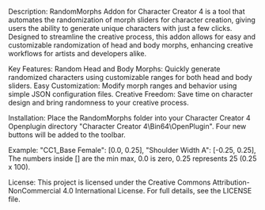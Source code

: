 Description:
RandomMorphs Addon for Character Creator 4 is a tool that automates the randomization of morph sliders for character creation, giving users the ability to generate unique characters with just a few clicks. Designed to streamline the creative process, this addon allows for easy and customizable randomization of head and body morphs, enhancing creative workflows for artists and developers alike.

Key Features:
Random Head and Body Morphs: Quickly generate randomized characters using customizable ranges for both head and body sliders.
Easy Customization: Modify morph ranges and behavior using simple JSON configuration files.
Creative Freedom: Save time on character design and bring randomness to your creative process.

Installation:
Place the RandomMorphs folder into your Character Creator 4 Openplugin directory "Character Creator 4\Bin64\OpenPlugin\".
Four new buttons will be added to the toolbar.

Example:
"CC1_Base Female": [0.0, 0.25],
"Shoulder Width A": [-0.25, 0.25],
The numbers inside [] are the min max, 0.0 is zero, 0.25 represents 25 (0.25 x 100).

License:
This project is licensed under the Creative Commons Attribution-NonCommercial 4.0 International License. For full details, see the LICENSE file.
